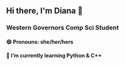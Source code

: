 ## Hi there, I'm Diana 👋

### Western Governors Comp Sci Student
#### 😄 Pronouns: she/her/hers
#### 🌱 I’m currently learning Python & C++
